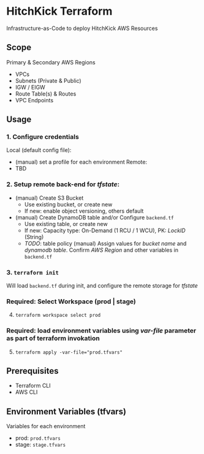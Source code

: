 # HitchKick Terraform
Infrastructure-as-Code to deploy HitchKick AWS Resources

## Scope
Primary & Secondary AWS Regions

* VPCs
* Subnets (Private & Public)
* IGW / EIGW
* Route Table(s) & Routes
* VPC Endpoints

## Usage
### 1. Configure credentials
Local (default config file):
* (manual) set a profile for each environment
Remote:
* TBD

### 2. Setup remote back-end for *tfstate*:
* (manual) Create S3 Bucket 
  - Use existing bucket, or create new
  - If new: enable object versioning, others default
* (manual) Create DynamoDB table and/or Configure `backend.tf`
  - Use existing table, or create new
  - If new: Capacity type: On-Demand (1 RCU / 1 WCU), PK: *LockID* (String)
  - *TODO*: table policy
  (manual) Assign values for _bucket name_ and _dynamodb table_. Confirm _AWS Region_ and other variables in `backend.tf`

### 3. `terraform init`
Will load `backend.tf` during init, and configure the remote storage for *tfstate*

### Required: Select Workspace (prod | stage)
4. `terraform workspace select prod`

### Required: load environment variables using _var-file_ parameter as part of terraform invokation
5. `terraform apply -var-file="prod.tfvars"`

## Prerequisites
* Terraform CLI
* AWS CLI

## Environment Variables (tfvars)
Variables for each environment 
* prod: `prod.tfvars`
* stage: `stage.tfvars`
  